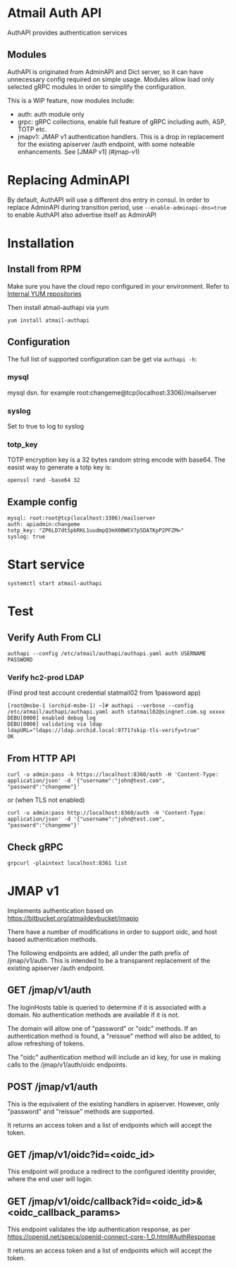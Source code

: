 # Atmail Auth API

AuthAPI provides authentication services

## Modules

AuthAPI is originated from AdminAPI and Dict server, so it can have unnecessary config required on simple usage. Modules allow load only selected gRPC modules in order to simplify the configuration.

This is a WIP feature, now modules include:
- auth: auth module only
- grpc: gRPC collections, enable full feature of gRPC including auth, ASP, TOTP etc.
- jmapv1: JMAP v1 authentication handlers. This is a drop in replacement for the existing apiserver /auth endpoint, with some noteable enhancements. See [JMAP v1] (#jmap-v1)

# Replacing AdminAPI

By default, AuthAPI will use a different dns entry in consul. In order to replace AdminAPI during transition period, use `--enable-adminapi-dns=true` to enable AuthAPI also advertise itself as AdminAPI

# Installation
## Install from RPM
Make sure you have the cloud repo configured in your environment. Refer to [Internal YUM repositories](https://atmail.atlassian.net/wiki/spaces/AT/pages/1027080220/Internal+YUM+repositories)

Then install atmail-authapi via yum

``` shell
yum install atmail-authapi
```

## Configuration
The full list of supported configuration can be get via `authapi -h`:

### mysql
mysql dsn. for example root:changeme@tcp(localhost:3306)/mailserver

### syslog
Set to true to log to syslog

### totp_key
TOTP encryption key is a 32 bytes random string encode with base64. The easist way to generate a totp key is:
``` shell
openssl rand -base64 32
```

## Example config

``` shell
mysql: root:root@tcp(localhost:3306)/mailserver
auth: apiadmin:changeme
totp_key: "ZP6LD7dtSpbRKL1uudmpQ3mX0BWEV7p5DATKpP2PFZM="
syslog: true
```
# Start service

``` shell
systemctl start atmail-authapi
```

# Test

## Verify Auth From CLI
``` shell
authapi --config /etc/atmail/authapi/authapi.yaml auth USERNAME PASSWORD
```

### Verify hc2-prod LDAP
(Find prod test account credential statmail02 from 1password app)

```shell
[root@msbe-1 (orchid-msbe-1) ~]# authapi --verbose --config /etc/atmail/authapi/authapi.yaml auth statmail02@singnet.com.sg xxxxx
DEBU[0000] enabled debug log
DEBU[0000] validating via ldap                           ldapURL="ldaps://ldap.orchid.local:9771?skip-tls-verify=true"
OK
```

## From HTTP API

``` shell
curl -u admin:pass -k https://localhost:8360/auth -H 'Content-Type: application/json' -d '{"username":"john@test.com", "password":"changeme"}'
```

or (when TLS not enabled)
``` shell
curl -u admin:pass http://localhost:8360/auth -H 'Content-Type: application/json' -d '{"username":"john@test.com", "password":"changeme"}'
```

## Check gRPC
``` shell
grpcurl -plaintext localhost:8361 list
```

# JMAP v1

Implements authentication based on https://bitbucket.org/atmaildevbucket/jmapio

There have a number of modifications in order to support oidc, and host based authentication methods.

The following endpoints are added, all under the path prefix of /jmap/v1/auth. This is intended to be a transparent replacement of the existing apiserver /auth endpoint.

## GET /jmap/v1/auth

The loginHosts table is queried to determine if it is associated with a domain. No authentication methods are available if it is not.

The domain will allow one of "password" or "oidc" methods. If an authentication method is found, a "reissue" method will also be added, to allow refreshing of tokens.

The "oidc" authentication method will include an id key, for use in making calls to the /jmap/v1/auth/oidc endpoints.

## POST /jmap/v1/auth

This is the equivalent of the existing handlers in apiserver. However, only "password" and "reissue" methods are supported.

It returns an access token and a list of endpoints which will accept the token.

## GET /jmap/v1/oidc?id=<oidc_id>

This endpoint will produce a redirect to the configured identity provider, where the end user will login.

## GET /jmap/v1/oidc/callback?id=<oidc_id>&<oidc_callback_params>

This endpoint validates the idp authentication response, as per
https://openid.net/specs/openid-connect-core-1_0.html#AuthResponse

It returns an access token and a list of endpoints which will accept the token.